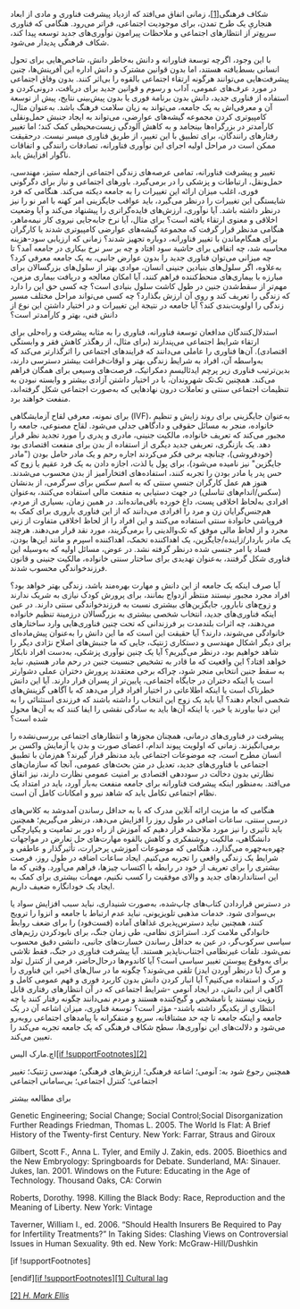    


شکاف فرهنگی[[1]](#_ftn1)، زمانی اتفاق می‌افتد که ازدیاد پیشرفت فناوری و مادی از ابعاد هنجاریِ یک طرح تمدن، برای موجودیت اجتماعی، فراتر می‌رود. هنگامی که فناوری سریع‌تر از انتظارهای اجتماعی و ملاحظات پیرامون نوآوری‌های جدید توسعه پیدا کند، شکاف فرهنگی پدیدار می‌شود.

با این وجود، اگرچه توسعة فناورانه و دانش به‌خاطر دانش، شاخص‌هایی برای تحول انسانی بسط‌یافته هستند، اما بدون قوانین مشترک و دانش اداره این آفرینش‌ها، چنین پیشرفت‌هایی می‌توانند هرگونه ارتقاء اجتماعی بالقوه را بی‌اثر کنند. بدون وفاق اجتماعی در مورد عرف‌های عمومی، آداب و رسوم و قوانین جدید برای دریافت، درونی‌کردن و استفاده از فناوری جدید، دانش بدون برنامة فوری یا بدون پیش‌بینی نتایج، پیش از توسعة آن و معرفی‌اش به یک جامعه، می‌تواند به زیان سلامت فرهنگ باشد. به‌عنوان مثال، کامپیوتری کردن مجموعه گیشه‌های عوارضی، می‌تواند به ایجاد جنبش حمل‌ونقلی کارآمدتر در بزرگراه‌ها بینجامد و به کاهش آلودگی زیست‌محیطی کمک کند؛ اما تغییر رفتارهای رانندگان، برای تطبیق با این تغییر، از طریق فناوری میسر نیست. درحقیقت ممکن است در مراحل اولیه اجرای این نوآوری فناورانه، تصادفات رانندگی و اتفاقات ناگوار افزایش یابد.

تغییر و پیشرفت فناورانه، تمامی عرصه‌های زندگی اجتماعی ازجمله ستیز، مهندسی، حمل‌ونقل، ارتباطات و پزشکی را در بر‌می‌گیرد. باورهای اجتماعی و نیاز برای دگرگونی فوری، اغلب میزان ارائه این تغییرات را به جامعه دیکته می‌کند. هنگامی که فرد شایستگی این تغییرات را درنظر می‌گیرد، باید عواقب جایگزینی امر کهنه با امر نو را نیز درنظر داشته باشد. آیا نوآوری، ارزش‌های فایده‌گراتری را پیشنهاد می‌کند و آیا وضعیت اخلاقی و معنوی ارتقاء یافته است؟ برای مثال، آیا نرخ جابه‌جایی نیروی کار نیمه‌ماهر، هنگامی مدنظر قرار گرفت که مجموعة گیشه‌های عوارضی کامپیوتری شدند یا کارگران برای همگام‌ماندن با تغییر فناورانه، دوباره تجهیز شدند؟ زمانی که ارزیابی سود-هزینه محاسبه شد، چه اتفاقی برای حاشیة سود افتاد و چه بر سر نرخ بیکاری در جامعه آمد؟ تا چه میزانی می‌توان فناوری جدید را بدون عوارض جانبی، به یک جامعه معرفی کرد؟ به‌علاوه، اگر سلول‌های بنیادین جنینی انسان، موادی بهتر از سلول‌های بزرگسالان برای مبارزه با بیماری‌های منحط‌کننده فراهم کنند، آیا امکان معالجه و دریافت بیماری مزمن، مهم‌تر از سقط‌شدن جنین در طول کاشت سلول بنیادی است؟ چه کسی حق این را دارد که زندگی را تعریف کند و روی آن ارزش بگذارد؟ چه کسی می‌تواند مراحل مختلف مسیر زندگی را اولویت‌بندی کند؟ آیا جامعه در نتیجة این تغییرات و در اختیار داشتن این نوع از دانش فنی، بهتر و کارآمدتر است؟ 

استدلال‌کنندگان مدافعان توسعة فناورانه، فناوری را به مثابه پیشرفت و راه‌حلی برای ارتقاء شرایط اجتماعی می‌پندارند (برای مثال، از رهگذر کاهش فقر و وابستگی اقتصادی). آن‌ها فناوری را عاملی می‌دانند که فرایندهای اجتماعی را اثرگذارتر می‌کند که به‌واسطه آن، افراد به شرایط زندگی بهتر و اوقات‌فراغت بیشتر دسترسی دارند، بدین‌ترتیب فناوری زیر پرچم ایدئالیسمِ دمکراتیک، فرصت‌های وسیعی برای همگان فراهم می‌کند. همچنین تک‌تک شهروندان، با در اختیار داشتن آزادی بیشتر و وابسته نبودن به تنظیمات اجتماعی سنتی و تعاملات درون نهادهایی که به‌صورت اجتماعی شکل گرفته‌اند، منفعت خواهند برد.

برای نمونه، معرفی لقاح آزمایشگاهی (IVF)، به‌عنوان جایگزینی برای روند زایش و تنظیم خانواده، منجر به مسائل حقوقی و دادگاهی جدلی می‌شود. لقاح مصنوعی، جامعه را مجبور می‌کند که تعریف خانواده، مالکیت جنینی، مادری و پدری را مورد تجدید نظر قرار دهد. یک بازنگری، تعریفی جدید دیگری از استفاده از بدن برای منفعت اقتصادی بود (خودفروشی)، چنانچه برخی فکر می‌کردند اجاره رحم و یک مادر حامل بودن ("مادر جایگزین" نیز نامیده می‌شود)، برای پول یا لذت، اجازه دادن به یک فرد عقیم یا زوج که حس پدر یا مادر بودن را تجربه کنند، استفاده‌های افتخارآمیز از بدن محسوب می‌شدند. هنوز هم عمل کارگران جنسیِ سنتی که به اسم سکس برای سرگرمی، از بدنشان (سکس/اندام‌های تناسلی) در جهت دستیابی به منفعت مالی استفاده می‌کنند، به‌عنوان افرادی به‌لحاظ اخلاقی پست، داغ خورده باقی‌مانده‌اند. در همین زمان، بسیاری از مردم، هم‌جنس‌گرایان زن و مرد را افرادی می‌دانند که از این فناوری باروری برای کمک به فروپاشی خانوادة سنتی استفاده می‌کنند و این افراد را از لحاظ اخلاقی متفاوت از زنی مجرد و از لحاظ مالی موفق که تک‌والدینی را برمی‌گزیند، مورد نقد قرار می‌دهند. هرچند یک مادر باردار/زاینده/جایگزین، یک اهدا‌کننده تخمک، اهداکننده اسپرم و مانند این‌ها بودن، فساد یا امر جنسی شده درنظر گرفته نشد. در عوض، مسائل اولیه که به‌وسیله این فناوری شکل گرفتند، به‌عنوان تهدیدی برای ساختار سنتی خانواده، مالکیت جنینی و قانون فرزندخواندگی محسوب شدند.

آیا صرف اینکه یک جامعه از این دانش و مهارت بهره‌مند باشد، زندگی بهتر خواهد بود؟ افراد مجرد مجبور نیستند منتظر ازدواج بمانند، برای پرورش کودک نیازی به شریک ندارند و زوج‌های نابارور، جایگزین‌های بیشتری نسبت به فرزندخواندگی سنتی دارند. در عین اینکه فناوری‌های جدید، انتخاب شخصی بیشتری به بزرگسالان درزمینة تنظیم خانواده می‌‌دهند، چه اثرات بلندمدت بر فرزندانی که تحت چنین فناوری‌هایی وارد ساختارهای خانوادگی می‌شوند، دارند؟ آیا حقیقت این است که ما این دانش را به‌عنوان پیش‌ماده‌ای برای دیگر اشکال مهندسی و دستکاری ژنتیک، جایی که ما جنبش‌های اصلاح نژادی دیگر را شاهد خواهیم بود، درنظر می‌گیریم؟ آیا یک چنین نوآوری پزشکی، به‌دست افراد نابکار خواهد افتاد؟ این واقعیت که ما قادر به تشخیص جنسیت جنین در رحم مادر هستیم، نباید به سقط جنین انتخابی منجر شود، چراکه برخی معتقدند پرورش دختران عملی دشوارتر است یا اینکه دختران در جایگاه اجتماعی، پایین‌تر از پسران قرار دارند. آیا این دانش خطرناک است یا اینکه اطلاعاتی در اختیار افراد قرار می‌دهد که با آگاهی گزینش‌های شخصی انجام دهند؟ آیا باید یک زوج این انتخاب را داشته باشند که فرزندی استثنائی را به این دنیا بیاورند یا خیر، یا اینکه آن‌ها باید به سادگی نقشی را ایفا کنند که به آن‌ها محول شده است؟

پیشرفت در فناوری‌های درمانی، همچنان مجوزها و انتظارهای اجتماعی بررسی‌نشده را برمی‌انگیزند. زمانی که اولویت پیوند اندام، اعضای صورت و بدن یا آزمایش واکسن بر انسان مطرح است، چه موضوعات اجتماعی باید مدنظر قرار گیرند؟ هم‌زمان با تطبیق اجتماعی با فناوری‌های جدید، تعدیل در متن بحث‌های عمومی، آنجا که سازمان‌های نظارتی بدون دخالت در سوددهی اقتصادی بر امنیت عمومی نظارت دارند، نیز اتفاق می‌افتد. به‌منظور اینکه پیشرفت فناورانه برای جامعه منفعت به‌بار آورد، باید در امتداد یک نظام اجتماعی تکامل یابد که شاهد نیرو و امکانات کامل آن است.

هنگامی که ما مزیت ارائه آنلاین مدرک که با به حداقل رساندن آمدوشد به کلاس‌های درسی سنتی، ساعات اضافی در طول روز را افزایش می‌دهد، درنظر می‌گیریم؛ همچنین باید تأثیری را نیز مورد ملاحظه قرار دهیم که آموزش از راه دور بر تمامیت و یکپارچگی دانشگاهی، مالکیت روشنفکری و کاهش بالقوه مهارت‌های حل تعارض در مواجهات چهره‌به‌چهره می‌گذارد، هنگامی که موضوعات آموزشی پرحرارت، تأثیرگذار و عاطفی و شرایط یک زندگی واقعی را تجربه می‌کنیم. ایجاد ساعات اضافه در طول روز، فرصت بیشتری را برای تعریف از خود در رابطه با اکتساب چیزها، فراهم می‌آورد. وقتی که ما این استانداردهای جدید و والای موفقیت را کسب نکنیم، مهمات بیشتری برای کمک به ایجاد یک خودانگاره ضعیف داریم.

در دسترس قراردادن کتاب‌های چاپ‌شده، به‌صورت شنیداری، نباید سبب افزایش سواد یا بی‌سوادی شود. خدمات مذهبی تلویزیونی، نباید عدم ارتباط با جامعه و انزوا را ترویج کنند، همچنین نباید دسترس‌پذیری غذاهای آماده (فست‌فود) را برای ضعف روابط خانوادگی ملامت کرد. استراتژی نظامی، طی زمان جنگ، برای نابودکردن رژیم‌های سیاسی سرکوب‌گر، در عین به حداقل رساندن خسارت‌های جانبی، دانشی دقیق محسوب نمی‌شود. تلفات غیرنظامی اجتناب‌ناپذیر هستند. آیا پیشرفت فناوری در جنگ، فقط تلاشی برای به‌وقوع پیوستن تغییر سیاسی است؟ آیا کاندوم‌ها درحال‌حاضر، فرمی از کنترل تولد و مرگ (با درنظر آوردن ایدز) تلقی می‌شوند؟ چگونه ما در سال‌های اخیر، این فناوری را درک و استفاده می‌کنیم؟ آیا انبار کردن دانش بدون کاربرد فوری و فهم عمومی کامل و آگاهی از این دانش، در ایجاد آنومی -شرایط اجتماعی که در آن انتظارهای رفتاری قابل رؤیت نیستند یا نامشخص و گیج‌کننده هستند و مردم نمی‌دانند چگونه رفتار کنند یا چه انتظاری از یکدیگر داشته باشند- مؤثر است؟ توسعة فناوری، میزان اشاعه آن در یک جامعه و اینکه جامعه تا چه حد مشتاقانه، سریع و متفکرانه با پیامدهای اجتماعی روبه‌رو می‌شود و دلالت‌های این نوآوری‌ها، سطح شکاف فرهنگی که یک جامعه تجربه می‌کند را تعیین می‌کند.

اچ.مارک الیس[[if !supportFootnotes][2]](#_ftn2)

همچنین رجوع شود به: آنومی؛ اشاعة فرهنگی؛ ارزش‌های فرهنگی؛ مهندسی ژنتیک؛ تغییر اجتماعی؛ کنترل اجتماعی؛ بی‌سامانی اجتماعی

برای مطالعه بیشتر

Genetic Engineering; Social Change; Social Control;Social Disorganization Further Readings Friedman, Thomas L. 2005. The World Is Flat: A Brief History of the Twenty-first Century. New York: Farrar, Straus and Giroux

Gilbert, Scott F., Anna L. Tyler, and Emily J. Zakin, eds. 2005. Bioethics and the New Embryology: Springboards for Debate. Sunderland, MA: Sinauer. Jukes, Ian. 2001. Windows on the Future: Educating in the Age of Technology. Thousand Oaks, CA: Corwin

Roberts, Dorothy. 1998. Killing the Black Body: Race, Reproduction and the Meaning of Liberty. New York: Vintage

Taverner, William I., ed. 2006. “Should Health Insurers Be Required to Pay for Infertility Treatments?” In Taking Sides: Clashing Views on Controversial Issues in Human Sexuality. 9th ed. New York: McGraw-Hill/Dushkin

[if !supportFootnotes]  


[endif][[if !supportFootnotes][1] Cultural lag](#_ftnref1)

[[2] *H. Mark Ellis*](#_ftnref2)

 